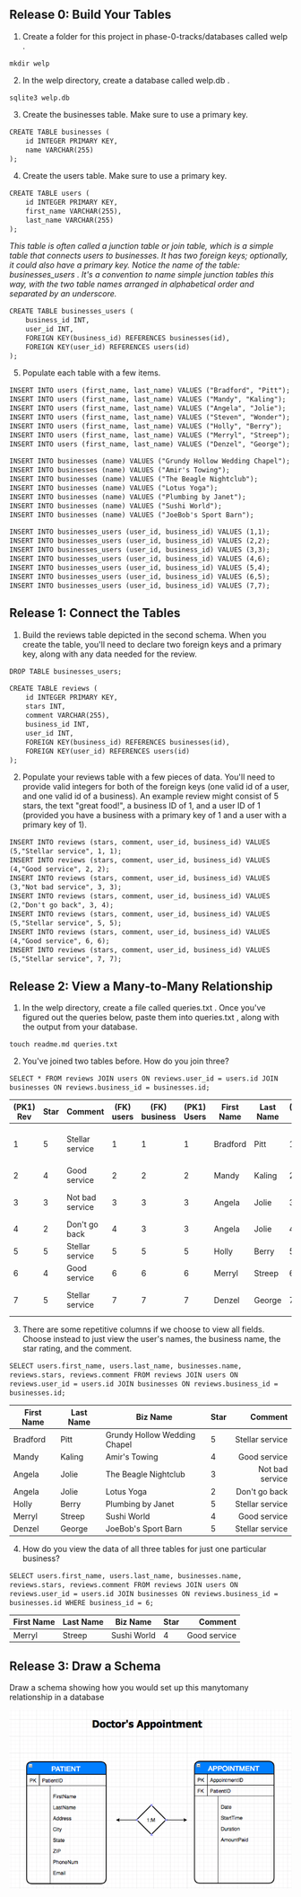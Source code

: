 
## Release 0: Build Your Tables


1. Create a folder for this project in phase-0-tracks/databases called welp .

```
mkdir welp
```


2. In the welp directory, create a database called welp.db .

```
sqlite3 welp.db
```


3. Create the businesses table. Make sure to use a primary key.

```
CREATE TABLE businesses (
	id INTEGER PRIMARY KEY,
    name VARCHAR(255)
);
```

4. Create the users table. Make sure to use a primary key.

```
CREATE TABLE users (
	id INTEGER PRIMARY KEY,
    first_name VARCHAR(255),
    last_name VARCHAR(255)
);
```

*This table is often called a junction table or join table, which is a simple table that connects users to businesses. It has two foreign keys; optionally, it could also have a primary key. Notice the name of the table: businesses_users . It's a convention to name simple junction tables this way, with the two table names arranged in alphabetical order and separated by an underscore.*

```
CREATE TABLE businesses_users (
    business_id INT,
    user_id INT,
    FOREIGN KEY(business_id) REFERENCES businesses(id),
    FOREIGN KEY(user_id) REFERENCES users(id) 
);
```


5. Populate each table with a few items.

```
INSERT INTO users (first_name, last_name) VALUES ("Bradford", "Pitt");
INSERT INTO users (first_name, last_name) VALUES ("Mandy", "Kaling");
INSERT INTO users (first_name, last_name) VALUES ("Angela", "Jolie");
INSERT INTO users (first_name, last_name) VALUES ("Steven", "Wonder");
INSERT INTO users (first_name, last_name) VALUES ("Holly", "Berry");
INSERT INTO users (first_name, last_name) VALUES ("Merryl", "Streep");
INSERT INTO users (first_name, last_name) VALUES ("Denzel", "George");
```

```
INSERT INTO businesses (name) VALUES ("Grundy Hollow Wedding Chapel");
INSERT INTO businesses (name) VALUES ("Amir's Towing");
INSERT INTO businesses (name) VALUES ("The Beagle Nightclub");
INSERT INTO businesses (name) VALUES ("Lotus Yoga");
INSERT INTO businesses (name) VALUES ("Plumbing by Janet");
INSERT INTO businesses (name) VALUES ("Sushi World");
INSERT INTO businesses (name) VALUES ("JoeBob's Sport Barn");
```

```
INSERT INTO businesses_users (user_id, business_id) VALUES (1,1);
INSERT INTO businesses_users (user_id, business_id) VALUES (2,2);
INSERT INTO businesses_users (user_id, business_id) VALUES (3,3);
INSERT INTO businesses_users (user_id, business_id) VALUES (4,6);
INSERT INTO businesses_users (user_id, business_id) VALUES (5,4);
INSERT INTO businesses_users (user_id, business_id) VALUES (6,5);
INSERT INTO businesses_users (user_id, business_id) VALUES (7,7);
```


## Release 1: Connect the Tables
1. Build the reviews table depicted in the second schema. When you create the table, you'll need to declare two foreign keys and a primary key, along with any data needed for the review.

```
DROP TABLE businesses_users;
```
```
CREATE TABLE reviews (
	id INTEGER PRIMARY KEY,
    stars INT,
    comment VARCHAR(255),
    business_id INT,
    user_id INT,
    FOREIGN KEY(business_id) REFERENCES businesses(id),
    FOREIGN KEY(user_id) REFERENCES users(id) 
);
```

2. Populate your reviews table with a few pieces of data. You'll need to provide valid integers for both of the foreign keys (one valid id of a user, and one valid id of a business). An example review might consist of 5 stars, the text "great food!", a business ID of 1, and a user ID of 1 (provided you have a business with a primary key of 1 and a user with a primary key of 1).

```
INSERT INTO reviews (stars, comment, user_id, business_id) VALUES (5,"Stellar service", 1, 1);
INSERT INTO reviews (stars, comment, user_id, business_id) VALUES (4,"Good service", 2, 2);
INSERT INTO reviews (stars, comment, user_id, business_id) VALUES (3,"Not bad service", 3, 3);
INSERT INTO reviews (stars, comment, user_id, business_id) VALUES (2,"Don't go back", 3, 4);
INSERT INTO reviews (stars, comment, user_id, business_id) VALUES (5,"Stellar service", 5, 5);
INSERT INTO reviews (stars, comment, user_id, business_id) VALUES (4,"Good service", 6, 6);
INSERT INTO reviews (stars, comment, user_id, business_id) VALUES (5,"Stellar service", 7, 7);
```


## Release 2: View a Many‐to‐Many Relationship
1. In the welp directory, create a file called queries.txt . Once you've figured out the queries below, paste them into queries.txt , along with the output from your database.

```
touch readme.md queries.txt
```

2. You've joined two tables before. How do you join three?

```
SELECT * FROM reviews JOIN users ON reviews.user_id = users.id JOIN businesses ON reviews.business_id = businesses.id;
```

(PK1) Rev| Star | Comment | (FK) users| (FK) business | (PK1) Users | First Name | Last Name | (PK1) Biz | Biz Name 
------- | ---------------- | ---------------- | ---------------- | ---------------- | --------- | ------- | ---------------- | ---------------- | ----------:
1|5|Stellar service|1|1|1|Bradford|Pitt|1|Grundy Hollow Wedding Chapel
2|4|Good service|2|2|2|Mandy|Kaling|2|Amir's Towing
3|3|Not bad service|3|3|3|Angela|Jolie|3|The Beagle Nightclub
4|2|Don't go back|4|3|3|Angela|Jolie|4|Lotus Yoga
5|5|Stellar service|5|5|5|Holly|Berry|5|Plumbing by Janet
6|4|Good service|6|6|6|Merryl|Streep|6|Sushi World
7|5|Stellar service|7|7|7|Denzel|George|7|JoeBob's Sport Barn


3. There are some repetitive columns if we choose to view all fields. Choose instead to just view the user's names, the business name, the star rating, and the comment.

```
SELECT users.first_name, users.last_name, businesses.name, reviews.stars, reviews.comment FROM reviews JOIN users ON reviews.user_id = users.id JOIN businesses ON reviews.business_id = businesses.id;
```

First Name| Last Name | Biz Name | Star | Comment
--------- | ------- | ---------------- | ---------------- | ----------:
Bradford|Pitt|Grundy Hollow Wedding Chapel|5|Stellar service
Mandy|Kaling|Amir's Towing|4|Good service
Angela|Jolie|The Beagle Nightclub|3|Not bad service
Angela|Jolie|Lotus Yoga|2|Don't go back
Holly|Berry|Plumbing by Janet|5|Stellar service
Merryl|Streep|Sushi World|4|Good service
Denzel|George|JoeBob's Sport Barn|5|Stellar service


4. How do you view the data of all three tables for just one particular business?

```
SELECT users.first_name, users.last_name, businesses.name, reviews.stars, reviews.comment FROM reviews JOIN users ON reviews.user_id = users.id JOIN businesses ON reviews.business_id = businesses.id WHERE business_id = 6;

```

First Name| Last Name | Biz Name | Star | Comment
--------- | ------- | ---------------- | ---------------- | ----------:
Merryl|Streep|Sushi World|4|Good service


## Release 3: Draw a Schema
Draw a schema showing how you would set up this many­to­many relationship in a database

![Our ERD](https://raw.githubusercontent.com/mpletcher/phase-0-tracks/master/databases/solo_project/erd_doctors_appointment.png)
